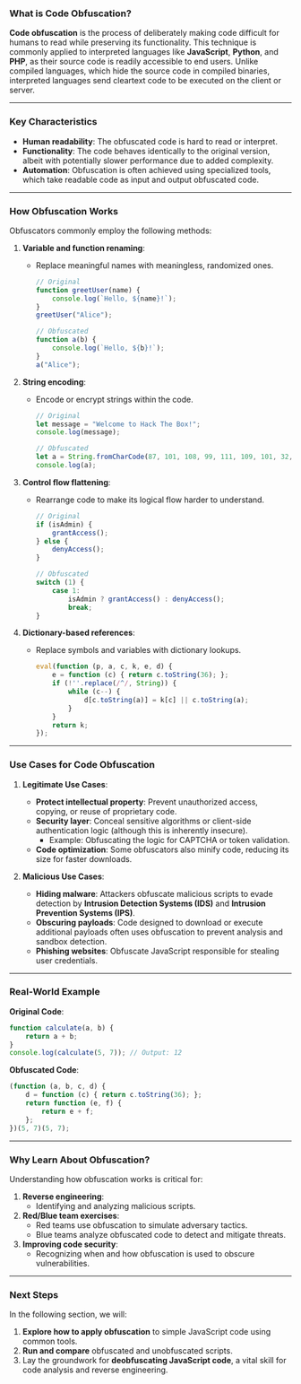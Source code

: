### **What is Code Obfuscation?**

**Code obfuscation** is the process of deliberately making code difficult for humans to read while preserving its functionality. This technique is commonly applied to interpreted languages like **JavaScript**, **Python**, and **PHP**, as their source code is readily accessible to end users. Unlike compiled languages, which hide the source code in compiled binaries, interpreted languages send cleartext code to be executed on the client or server.

---

### **Key Characteristics**

- **Human readability**: The obfuscated code is hard to read or interpret.
- **Functionality**: The code behaves identically to the original version, albeit with potentially slower performance due to added complexity.
- **Automation**: Obfuscation is often achieved using specialized tools, which take readable code as input and output obfuscated code.

---

### **How Obfuscation Works**

Obfuscators commonly employ the following methods:

1. **Variable and function renaming**:
    
    - Replace meaningful names with meaningless, randomized ones.
        
        ```javascript
        // Original
        function greetUser(name) {
            console.log(`Hello, ${name}!`);
        }
        greetUser("Alice");
        
        // Obfuscated
        function a(b) {
            console.log(`Hello, ${b}!`);
        }
        a("Alice");
        ```
        
2. **String encoding**:
    
    - Encode or encrypt strings within the code.
        
        ```javascript
        // Original
        let message = "Welcome to Hack The Box!";
        console.log(message);
        
        // Obfuscated
        let a = String.fromCharCode(87, 101, 108, 99, 111, 109, 101, 32, 116, 111, 32, 72, 97, 99, 107, 32, 84, 104, 101, 32, 66, 111, 120, 33);
        console.log(a);
        ```
        
3. **Control flow flattening**:
    
    - Rearrange code to make its logical flow harder to understand.
        
        ```javascript
        // Original
        if (isAdmin) {
            grantAccess();
        } else {
            denyAccess();
        }
        
        // Obfuscated
        switch (1) {
            case 1:
                isAdmin ? grantAccess() : denyAccess();
                break;
        }
        ```
        
4. **Dictionary-based references**:
    
    - Replace symbols and variables with dictionary lookups.
        
        ```javascript
        eval(function (p, a, c, k, e, d) {
            e = function (c) { return c.toString(36); };
            if (!''.replace(/^/, String)) {
                while (c--) {
                    d[c.toString(a)] = k[c] || c.toString(a);
                }
            }
            return k;
        });
        ```
        

---

### **Use Cases for Code Obfuscation**

1. **Legitimate Use Cases**:
    
    - **Protect intellectual property**: Prevent unauthorized access, copying, or reuse of proprietary code.
    - **Security layer**: Conceal sensitive algorithms or client-side authentication logic (although this is inherently insecure).
        - Example: Obfuscating the logic for CAPTCHA or token validation.
    - **Code optimization**: Some obfuscators also minify code, reducing its size for faster downloads.
2. **Malicious Use Cases**:
    
    - **Hiding malware**: Attackers obfuscate malicious scripts to evade detection by **Intrusion Detection Systems (IDS)** and **Intrusion Prevention Systems (IPS)**.
    - **Obscuring payloads**: Code designed to download or execute additional payloads often uses obfuscation to prevent analysis and sandbox detection.
    - **Phishing websites**: Obfuscate JavaScript responsible for stealing user credentials.

---

### **Real-World Example**

**Original Code**:

```javascript
function calculate(a, b) {
    return a + b;
}
console.log(calculate(5, 7)); // Output: 12
```

**Obfuscated Code**:

```javascript
(function (a, b, c, d) {
    d = function (c) { return c.toString(36); };
    return function (e, f) {
        return e + f;
    };
})(5, 7)(5, 7);
```

---

### **Why Learn About Obfuscation?**

Understanding how obfuscation works is critical for:

1. **Reverse engineering**:
    - Identifying and analyzing malicious scripts.
2. **Red/Blue team exercises**:
    - Red teams use obfuscation to simulate adversary tactics.
    - Blue teams analyze obfuscated code to detect and mitigate threats.
3. **Improving code security**:
    - Recognizing when and how obfuscation is used to obscure vulnerabilities.

---

### **Next Steps**

In the following section, we will:

1. **Explore how to apply obfuscation** to simple JavaScript code using common tools.
2. **Run and compare** obfuscated and unobfuscated scripts.
3. Lay the groundwork for **deobfuscating JavaScript code**, a vital skill for code analysis and reverse engineering.